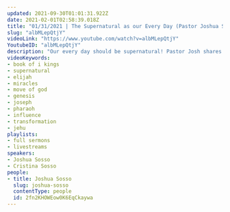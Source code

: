 ```yaml
---
updated: 2021-09-30T01:01:31.922Z
date: 2021-02-01T02:58:39.018Z
title: "01/31/2021 | The Supernatural as our Every Day (Pastor Joshua Sosso)"
slug: "albMLepQtjY"
videoLink: "https://www.youtube.com/watch?v=albMLepQtjY"
YoutubeID: "albMLepQtjY"
description: "Our every day should be supernatural! Pastor Josh shares how the Elijah experienced in the supernatural even in the midst of the famine. In this time, we must pursue obeying God no matter what because He is leading us into a decade that will look very different from what we see now. God is calling Christians into every industry that will bring about a complete transformation to nations and generations to come. Wherever God is sending you, you will find your oasis and the provision from God. Become more God-focused and less self-focused. The vision that God has for us, you, and the world, is far greater than anything you could imagine for yourself. So start implementing! This sermon was delivered by Pastor Joshua Sosso at Freedom Fellowship Church International on January 31, 2021."
videoKeywords:
- book of i kings
- supernatural
- elijah
- miracles
- move of god
- genesis
- joseph
- pharaoh
- influence
- transformation
- jehu
playlists:
- full sermons
- livestreams
speakers:
- Joshua Sosso
- Cristina Sosso
people:
- title: Joshua Sosso
  slug: joshua-sosso
  contentType: people
  id: 2fn2KHOWEow0K6EqCkaywa
---
```

